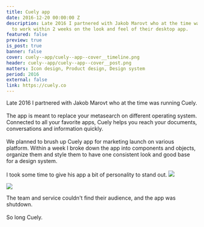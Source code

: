 ```yaml
---
title: Cuely app
date: 2016-12-20 00:00:00 Z
description: Late 2016 I partnered with Jakob Marovt who at the time was running Cuely
  to work within 2 weeks on the look and feel of their desktop app.
featured: false
preview: true
is_post: true
banner: false
cover: cuely--app/cuely--app--cover__timeline.png
header: cuely--app/cuely--app--cover__post.png
matters: Icon design, Product design, Design system
period: 2016
external: false
link: https://cuely.co
---
```


Late 2016 I partnered with Jakob Marovt who at the time was running Cuely.
<br><br>
The app is meant to replace your metasearch on different operating system. Connected to all your favorite apps, Cuely helps you reach your documents, conversations and information quickly.
<br><br>
We planned to brush up Cuely app for marketing launch on various platform. Within a week I broke down the app into components and objects, organize them and style them to have one consistent look and good base for a design system.
<br><br>
I took some time to give his app a bit of personality to stand out.
![](../../assets/images/posts/cuely--app/cuely--app--content--6.png)

<img class="portrait" src="../../assets/images/posts/cuely--app/cuely--app--content--2.png">

The team and service couldn't find their audience, and the app was shutdown.
<br><br>
So long Cuely.
